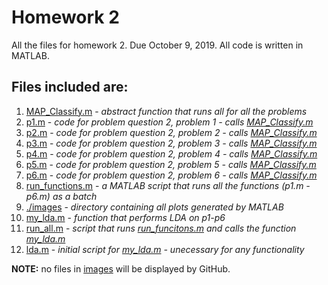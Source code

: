 # Homework 2 
All the files for homework 2. Due October 9, 2019.
All code is written in MATLAB.
## Files included are:
1. [MAP_Classify.m](MAP_Classifiy.m) - _abstract function that runs all for all the problems_  
2. [p1.m](p1.m) - _code for problem question 2, problem 1 - calls [MAP_Classify.m](MAP_Classify.m)_  
3. [p2.m](p2.m) - _code for problem question 2, problem 2 - calls [MAP_Classify.m](MAP_Classify.m)_  
4. [p3.m](p3.m) - _code for problem question 2, problem 3 - calls [MAP_Classify.m](MAP_Classify.m)_  
5. [p4.m](p4.m) - _code for problem question 2, problem 4 - calls [MAP_Classify.m](MAP_Classify.m)_ 
6. [p5.m](p5.m) - _code for problem question 2, problem 5 - calls [MAP_Classify.m](MAP_Classify.m)_  
7. [p6.m](p6.m) - _code for problem question 2, problem 6 - calls [MAP_Classify.m](MAP_Classify.m)_  
8. [run_functions.m](run_functions.m) - _a MATLAB script that runs all the functions (p1.m - p6.m) as a batch_ 
9. [./images](images) - _directory containing all plots generated by MATLAB_   
10. [my_lda.m](my_lda.m) - *function that performs LDA on p1-p6*  
11. [run_all.m](run_all.m) - *script that runs [run_funcitons.m](run_functions.m) and calls the function [my_lda.m](my_lda.m)*  
12. [lda.m](lda.m) - *initial script for [my_lda.m](my_lda.m) - unecessary for any functionality*  

**NOTE:** no files in [images](images) will be displayed by GitHub.